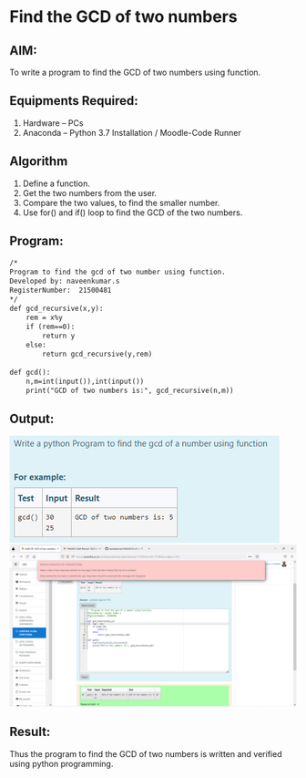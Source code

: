 # Find the GCD of two numbers

## AIM:
To write a program to find the GCD of two numbers using function.

## Equipments Required:
1. Hardware – PCs
2. Anaconda – Python 3.7 Installation / Moodle-Code Runner

## Algorithm
1. Define a function.
2. Get the two numbers from the user.
3. Compare the two values, to find the smaller number.
4. Use for() and if() loop to find the GCD of the two numbers.

## Program:
```
/*
Program to find the gcd of two number using function.
Developed by: naveenkumar.s
RegisterNumber:  21500481
*/
def gcd_recursive(x,y):
    rem = x%y
    if (rem==0):
        return y
    else:
        return gcd_recursive(y,rem)
    
def gcd():
    n,m=int(input()),int(input())
    print("GCD of two numbers is:", gcd_recursive(n,m))

```

## Output:
![gcd of two number](gcd.PNG)
![output](output.png)

## Result:
Thus the program to find the GCD of two numbers is written and verified using python programming.

